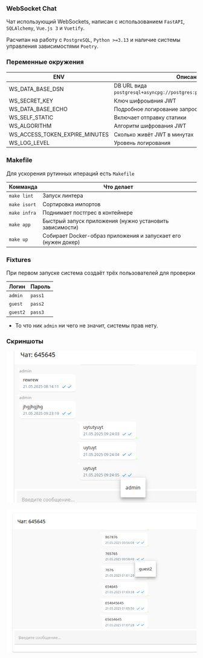 ### WebSocket Chat

Чат использующий WebSockets, написан с использованием `FastAPI`, `SQLAlchemy`, `Vue.js 3` и `Vuetify`.

Расчитан на работу с `PostgreSQL`, `Python >=3.13` и наличие системы управления зависимостями `Poetry`.

### Переменные окружения

| ENV                            | Описание                                                               | required | default  |
|--------------------------------|------------------------------------------------------------------------|----------|----------|
| WS_DATA_BASE_DSN               | DB URL вида `postgresql+asyncpg://postgres:password@127.0.0.1:5557/db` | +        |          |
| WS_SECRET_KEY                  | Ключ шифроывния JWT                                                    | +        |          |
| WS_DATA_BASE_ECHO              | Подробное логирование запросов                                         | -        | `on`     |
| WS_SELF_STATIC                 | Включает отправку статики                                              | -        | `off`    |
| WS_ALGORITHM                   | Алгоритм шифрования JWT                                                | -        | `HS256`  |
| WS_ACCESS_TOKEN_EXPIRE_MINUTES | Сколько живёт JWT в минутах                                            | -        | `неделя` |
| WS_LOG_LEVEL                   | Уровень логирования                                                    | -        | `info`   |

### Makefile

Для ускорения рутинных ипераций есть `Makefile`

| Комманда     | Что делает                                                     |
|--------------|----------------------------------------------------------------|
| `make lint`  | Запуск линтера                                                 |
| `make isort` | Сортировка импортов                                            |
| `make infra` | Поднимает постгрес в контейнере                                |
| `make app`   | Быстрый запуск приложения (нужно установить зависимости)       | 
| `make up`    | Собирает Docker-образ приложения и запускает его (нужен докер) | 

### Fixtures

При первом запуске система создаёт трёх пользователей для проверки

| Логин    | Пароль  |
|----------|---------|
| `admin`  | `pass1` |
| `guest`  | `pass2` |
| `guest2` | `pass3` |

* То что ник `admin` ни чего не значит, системы прав нету.


### Скриншоты
![chat](.assets/chat_one.png)


![chat](.assets/chat_two.png)